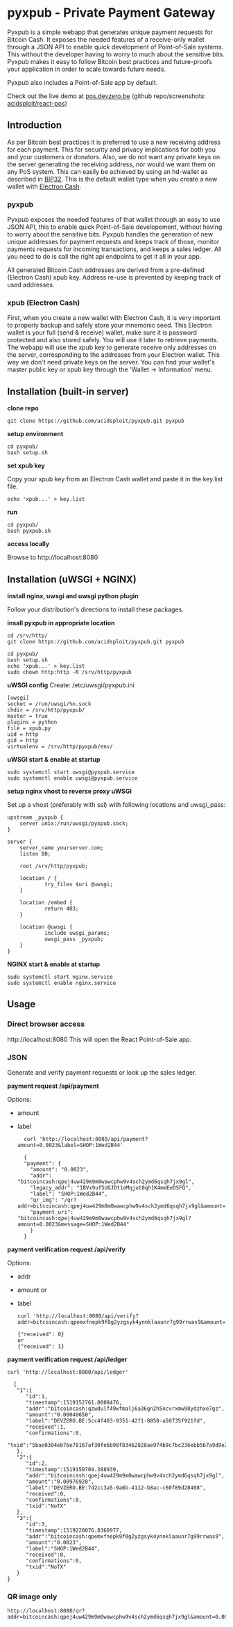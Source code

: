 # pyxpub - Private Payment Gateway
 
Pyxpub is a simple webapp that generates unique payment requests for Bitcoin Cash. It exposes the needed features of a receive-only wallet through a JSON API to enable quick development of Point-of-Sale systems. This without the developer having to worry to much about the sensitive bits. Pyxpub makes it easy to follow Bitcoin best practices and future-proofs your application in order to scale towards future needs.

Pyxpub also includes a Point-of-Sale app by default. 

Check out the live demo at [pos.devzero.be](https://pos.devzero.be) (github repo/screenshots: [acidsploit/react-pos](https://github.com/acidsploit/react-pos))

## Introduction
As per Bitcoin best practices it is preferred to use a new receiving address for each payment. This for security and privacy implications for both you and your customers or donators. Also, we do not want any private keys on the server generating the receiving address, nor would we want them on any PoS system. This can easily be achieved by using an hd-wallet as described in [BIP32](https://github.com/bitcoin/bips/blob/master/bip-0032.mediawiki). This is the default wallet type when you create a new wallet with [Electron Cash](https://electroncash.org/).

### pyxpub
Pyxpub exposes the needed features of that wallet through an easy to use JSON API, this to enable quick Point-of-Sale developement, without having to worry about the sensitive bits. Pyxpub handles the generation of new unique addresses for payment requests and keeps track of those, monitor payments requests for incoming transactions, and keeps a sales ledger. All you need to do is call the right api endpoints to get it all in your app.

All generated Bitcoin Cash addresses are derived from a pre-defined (Electron Cash) xpub key. Address re-use is prevented by keeping track of used addresses.

### xpub (Electron Cash)
First, when you create a new wallet with Electron Cash, it is very important to properly backup and safely store your mnemonic seed. This Electron wallet is your full (send & receive) wallet, make sure it is password protected and also stored safely. You will use it later to retrieve payments. The webapp will use the xpub key to generate receive only addresses on the server, corresponding to the addresses from your Electron wallet. This way we don't need private keys on the server. You can find your wallet's master public key or xpub key through the 'Wallet -> Information' menu.

## Installation (built-in server)
__clone repo__

    git clone https://github.com/acidsploit/pyxpub.git pyxpub

__setup environment__

    cd pyxpub/
    bash setup.sh

__set xpub key__

Copy your xpub key from an Electron Cash wallet and paste it in the key.list file.

    echo 'xpub...' > key.list

__run__

    cd pyxpub/
    bash pyxpub.sh

__access locally__

Browse to http://localhost:8080

## Installation (uWSGI + NGINX)
__install nginx, uwsgi and uwsgi python plugin__

Follow your distribution's directions to install these packages.

__insall pyxpub in appropriate location__

    cd /srv/http/
    git clone https://github.com/acidsploit/pyxpub.git pyxpub
    
    cd pyxpub/
    bash setup.sh
    echo 'xpub...' > key.list
    sudo chown http:http -R /srv/http/pyxpub
    
    
__uWSGI config__
Create: /etc/uwsgi/pyxpub.ini

    [uwsgi]
    socket = /run/uwsgi/%n.sock
    chdir = /srv/http/pyxpub/
    master = true
    plugins = python
    file = xpub.py
    uid = http
    gid = http
    virtualenv = /srv/http/pyxpub/env/
    
__uWSGI start & enable at startup__

    sudo systemctl start uwsgi@pyxpub.service
    sudo systemctl enable uwsgi@pyxpub.service


__setup nginx vhost to reverse proxy uWSGI__

Set up a vhost (preferably with ssl) with following locations and uwsgi_pass:

    upstream _pyxpub {
        server unix:/run/uwsgi/pyxpub.sock;
    }
    
    server {
        server_name yourserver.com;
        listen 80;

        root /srv/http/pyxpub;
    
        location / {
                try_files $uri @uwsgi;
        }

        location /embed {
                return 403;
        }

        location @uwsgi {
                include uwsgi_params;
                uwsgi_pass _pyxpub;
        }
    }

__NGINX start & enable at startup__ 

    sudo systemctl start nginx.service
    sudo systemctl enable nginx.service


## Usage
### Direct browser access
http://localhost:8080
This will open the React Point-of-Sale app.

    
### JSON
Generate and verify payment requests or look up the sales ledger.

__payment request /api/payment__

Options:
* amount
* label


        curl 'http://localhost:8080/api/payment?amount=0.0023&label=SHOP:1Wed2B44'

        {
        "payment": {
          "amount": "0.0023", 
          "addr": "bitcoincash:qpej4uw429m9m0wawcphw9v4sch2ymd6qsqh7jx9gl", 
          "legacy_addr": "1BVx9uf5UGJDt1eMqjut8qh1K4mmEeDSFQ", 
          "label": "SHOP:1Wed2B44", 
          "qr_img": "/qr?addr=bitcoincash:qpej4uw429m9m0wawcphw9v4sch2ymd6qsqh7jx9gl&amount=0.0023&label=SHOP:1Wed2B44", 
          "payment_uri": "bitcoincash:qpej4uw429m9m0wawcphw9v4sch2ymd6qsqh7jx9gl?amount=0.0023&message=SHOP:1Wed2B44"
          }
        }
        
__payment verification request /api/verify__

Options:
* addr
* amount
or
* label

      curl 'http://localhost:8080/api/verify?addr=bitcoincash:qpemxfnepk9f0g2yzgsyk4ynnklaaunr7g99rrwas9&amount=0.0023'
      
      {"received": 0}
      or 
      {"received": 1}

__payment verification request /api/ledger__

    curl 'http://localhost:8080/api/ledger'
      
      {
       "1":{
          "id":1,
          "timestamp":1519152761.0008476,
          "addr":"bitcoincash:qzwdulf49wfmalj6a36gn2h5ncvrxmw98ydzhxe7gz",
          "amount":"0.00040650",
          "label":"DEVZERO.BE:5cc4f403-9351-42f1-8850-a50735f921fd",
          "received":1,
          "confirmations":0,
          "txid":"5bae0304eb76e78167af30fe6b98f83462828ae974b9c7bc236ebb5b7a9d9e26"
       },
       "2":{
          "id":2,
          "timestamp":1519159704.388939,
          "addr":"bitcoincash:qpej4uw429m9m0wawcphw9v4sch2ymd6qsqh7jx9gl",
          "amount":"0.00976920",
          "label":"DEVZERO.BE:7d2cc3a5-9a6b-4112-b8ac-c60f89d28408",
          "received":0,
          "confirmations":0,
          "txid":"NoTX"
       },
       "3":{
          "id":3,
          "timestamp":1519220076.8360977,
          "addr":"bitcoincash:qpemxfnepk9f0g2yzgsyk4ynnklaaunr7g99rrwas9",
          "amount":"0.0023",
          "label":"SHOP:1Wed2B44",
          "received":0,
          "confirmations":0,
          "txid":"NoTX"
       }
    }


### QR image only

    http://localhost:8080/qr?addr=bitcoincash:qpej4uw429m9m0wawcphw9v4sch2ymd6qsqh7jx9gl&amount=0.0023&label=SHOP:PAYM123

